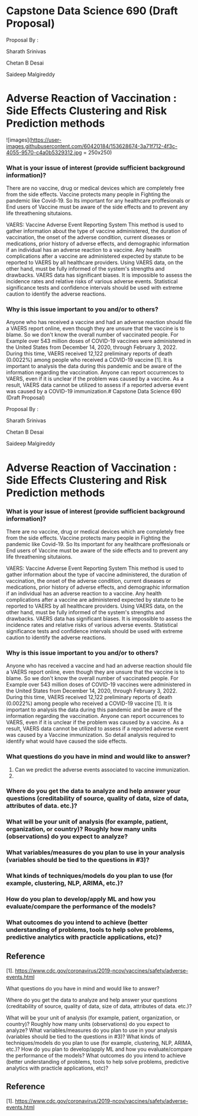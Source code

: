 # Capstone Data Science 690 (Draft Proposal)

Proposal By :

Sharath Srinivas

Chetan B Desai

Saideep Malgireddy

# Adverse Reaction of Vaccination : Side Effects Clustering and Risk Prediction methods

![images](https://user-images.githubusercontent.com/60420184/153628674-3a71f712-4f3c-4055-9570-c4a0b5329312.jpg = 250x250)

### What is your issue of interest (provide sufficient background information)?

There are no vaccine, drug or medical devices which are completely free from the side effects. Vaccine protects many people in Fighting the pandemic like Covid-19. So Its important for any healthcare proffesionals or End users of Vaccine must be aware of the side effects and to prevent any life threathening situtaions.

VAERS: Vaccine Adverse Event Reporting System This method is used to gather information about the type of vaccine administered, the duration of vaccination, the onset of the adverse condition, current diseases or medications, prior history of adverse effects, and demographic information if an individual has an adverse reaction to a vaccine. Any health complications after a vaccine are administered expected by statute to be reported to VAERS by all healthcare providers.
Using VAERS data, on the other hand, must be fully informed of the system's strengths and drawbacks. VAERS data has significant biases. It is impossible to assess the incidence rates and relative risks of various adverse events. Statistical significance tests and confidence intervals should be used with extreme caution to identify the adverse reactions.

### Why is this issue important to you and/or to others?

Anyone who has received a vaccine and had an adverse reaction should file a VAERS report online, even though they are unsure that the vaccine is to blame. So we don't know the overall number of vaccinated people. For Example over 543 million doses of COVID-19 vaccines were administered in the United States from December 14, 2020, through February 3, 2022. During this time, VAERS received 12,122 preliminary reports of death (0.0022%) among people who received a COVID-19 vaccine [1]. It is important to analysis the data during this pandemic and be aware of the information regarding the vaccination.
Anyone can report occurrences to VAERS, even if it is unclear if the problem was caused by a vaccine. As a result, VAERS data cannot be utilized to assess if a reported adverse event was caused by a COVID-19 immunization.# Capstone Data Science 690 (Draft Proposal)

Proposal By :

Sharath Srinivas

Chetan B Desai

Saideep Malgireddy

# Adverse Reaction of Vaccination : Side Effects Clustering and Risk Prediction methods

### What is your issue of interest (provide sufficient background information)?

There are no vaccine, drug or medical devices which are completely free from the side effects. Vaccine protects many people in Fighting the pandemic like Covid-19. So Its important for any healthcare proffesionals or End users of Vaccine must be aware of the side effects and to prevent any life threathening situtaions.

VAERS: Vaccine Adverse Event Reporting System This method is used to gather information about the type of vaccine administered, the duration of vaccination, the onset of the adverse condition, current diseases or medications, prior history of adverse effects, and demographic information if an individual has an adverse reaction to a vaccine. Any health complications after a vaccine are administered expected by statute to be reported to VAERS by all healthcare providers.
Using VAERS data, on the other hand, must be fully informed of the system's strengths and drawbacks. VAERS data has significant biases. It is impossible to assess the incidence rates and relative risks of various adverse events. Statistical significance tests and confidence intervals should be used with extreme caution to identify the adverse reactions.

### Why is this issue important to you and/or to others?

Anyone who has received a vaccine and had an adverse reaction should file a VAERS report online, even though they are unsure that the vaccine is to blame. So we don't know the overall number of vaccinated people. For Example over 543 million doses of COVID-19 vaccines were administered in the United States from December 14, 2020, through February 3, 2022. During this time, VAERS received 12,122 preliminary reports of death (0.0022%) among people who received a COVID-19 vaccine [1]. It is important to analysis the data during this pandemic and be aware of the information regarding the vaccination. Anyone can report occurrences to VAERS, even if it is unclear if the problem was caused by a vaccine. As a result, VAERS data cannot be utilized to assess if a reported adverse event was caused by a Vaccine immunization. So detail analysis required to identify what would have caused the side effects.

### What questions do you have in mind and would like to answer?
1. Can we predict the adverse events associated to vaccine immunization.
2. 

### Where do you get the data to analyze and help answer your questions (creditability of source, quality of data, size of data, attributes of data. etc.)?
### What will be your unit of analysis (for example, patient, organization, or country)? Roughly how many units (observations) do you expect to analyze?
### What variables/measures do you plan to use in your analysis (variables should be tied to the questions in #3)?
### What kinds of techniques/models do you plan to use (for example, clustering, NLP, ARIMA, etc.)?
### How do you plan to develop/apply ML and how you evaluate/compare the performance of the models?
### What outcomes do you intend to achieve (better understanding of problems, tools to help solve problems, predictive analytics with practicle applications, etc)?

## Reference 
[1]. https://www.cdc.gov/coronavirus/2019-ncov/vaccines/safety/adverse-events.html


What questions do you have in mind and would like to answer?

Where do you get the data to analyze and help answer your questions (creditability of source, quality of data, size of data, attributes of data. etc.)?

What will be your unit of analysis (for example, patient, organization, or country)? Roughly how many units (observations) do you expect to analyze?
What variables/measures do you plan to use in your analysis (variables should be tied to the questions in #3)?
What kinds of techniques/models do you plan to use (for example, clustering, NLP, ARIMA, etc.)?
How do you plan to develop/apply ML and how you evaluate/compare the performance of the models?
What outcomes do you intend to achieve (better understanding of problems, tools to help solve problems, predictive analytics with practicle applications, etc)?

## Reference 
[1]. https://www.cdc.gov/coronavirus/2019-ncov/vaccines/safety/adverse-events.html

